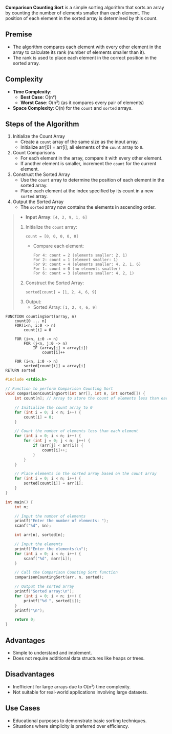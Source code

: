 **Comparison Counting Sort** is a simple sorting algorithm that sorts an array by counting the number of elements smaller than each element. The position of each element in the sorted array is determined by this count.
## Premise
- The algorithm compares each element with every other element in the array to calculate its rank (number of elements smaller than it).
- The rank is used to place each element in the correct position in the sorted array.
## Complexity
- **Time Complexity**:
  - **Best Case**: O(n²)
  - **Worst Case**: O(n²) (as it compares every pair of elements)
- **Space Complexity**: O(n) for the `count` and `sorted` arrays.
## Steps of the Algorithm
1. Initialize the Count Array
	- Create a `count` array of the same size as the input array.
	- Initialize         arr[0] = arr[i];
all elements of the `count` array to `0`.
2. Count Comparisons
	- For each element in the array, compare it with every other element.
	- If another element is smaller, increment the `count` for the current element.
3. Construct the Sorted Array
	- Use the `count` array to determine the position of each element in the sorted array.
	- Place each element at the index specified by its count in a new `sorted` array.
4. Output the Sorted Array
	- The `sorted` array now contains the elements in ascending order.

> - **Input Array**: `[4, 2, 9, 1, 6]`
> 1. Initialize the `count` array:
>    ```
>    count = [0, 0, 0, 0, 0]
>    ```
>    - Compare each element:
>      ```
>      For 4: count = 2 (elements smaller: 2, 1)
>      For 2: count = 1 (element smaller: 1)
>      For 9: count = 4 (elements smaller: 4, 2, 1, 6)
>      For 1: count = 0 (no elements smaller)
>      For 6: count = 3 (elements smaller: 4, 2, 1)
>      ```
> 2. Construct the Sorted Array:
>    ```
>    sorted[count] = [1, 2, 4, 6, 9]
>    ```
> 3. Output:
>    - Sorted Array: `[1, 2, 4, 6, 9]`

```al
FUNCTION countingSort(array, n)
	count[0 ... n]
	FOR(i<n, i:0 -> n)
		count[i] = 0
	
	FOR (i<n, i:0 -> n)
		FOR (j<n, j:0 -> n)
			IF (array[j] < array[i])
				count[i]++  
	
	FOR (i<n, i:0 -> n)
		sorted[count[i]] = array[i]
RETURN sorted
```

```c
#include <stdio.h>

// Function to perform Comparison Counting Sort
void comparisonCountingSort(int arr[], int n, int sorted[]) {
    int count[n]; // Array to store the count of elements less than each element

    // Initialize the count array to 0
    for (int i = 0; i < n; i++) {
        count[i] = 0;
    }

    // Count the number of elements less than each element
    for (int i = 0; i < n; i++) {
        for (int j = 0; j < n; j++) {
            if (arr[j] < arr[i]) {
                count[i]++;
            }
        }
    }

    // Place elements in the sorted array based on the count array
    for (int i = 0; i < n; i++) {
        sorted[count[i]] = arr[i];
    }
}

int main() {
    int n;

    // Input the number of elements
    printf("Enter the number of elements: ");
    scanf("%d", &n);

    int arr[n], sorted[n];

    // Input the elements
    printf("Enter the elements:\n");
    for (int i = 0; i < n; i++) {
        scanf("%d", &arr[i]);
    }

    // Call the Comparison Counting Sort function
    comparisonCountingSort(arr, n, sorted);

    // Output the sorted array
    printf("Sorted array:\n");
    for (int i = 0; i < n; i++) {
        printf("%d ", sorted[i]);
    }
    printf("\n");

    return 0;
}
```


## Advantages
- Simple to understand and implement.
- Does not require additional data structures like heaps or trees.
## Disadvantages
- Inefficient for large arrays due to O(n²) time complexity.
- Not suitable for real-world applications involving large datasets.
## Use Cases
- Educational purposes to demonstrate basic sorting techniques.
- Situations where simplicity is preferred over efficiency.